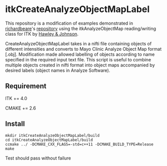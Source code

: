 itkCreateAnalyzeObjectMapLabel
==============================

This repository is a modification of examples demonstrated in [richardbeare](http://github.com/richardbeare)'s [repository](https://github.com/richardbeare/itkAnalyzeObjectMap) using the itkAnalyzeObjectMap reading/writing class for ITK by [Hawley & Johnson](https://github.com/InsightSoftwareConsortium/itkAnalyzeObjectMap/blob/master/AnalyzeObjectLabelMap.pdf).

CreateAnalyzeObjectMapLabel takes in a nifti file containing objects of different intensities and converts to Mayo Clinic Analyze Object Map format [.obj]. Modification made allowed labelling of objects according to name specified in the required input text file. This script is useful to combine multiple objects created in nifti format into object maps accompanied by desired labels (object names in Analyze Software). 

## Requirement 

ITK += 4.0

CMAKE += 2.6

## Install

```
mkdir itkCreateAnalyzeObjectMapLabel/build
cd itkCreateAnalyzeObjectMapLabel/build
ccmake ../ -DCMAKE_CXX_FLAGS=-std=c++11 -DCMAKE_BUILD_TYPE=Release
make
```

Test should pass without failure

